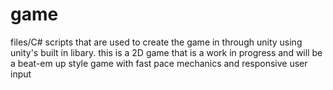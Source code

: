 # game
files/C# scripts that are used to create the game in through unity using unity's built in libary. this is a 2D game that is a work in progress and will be a beat-em up style game with fast pace mechanics and responsive user input
